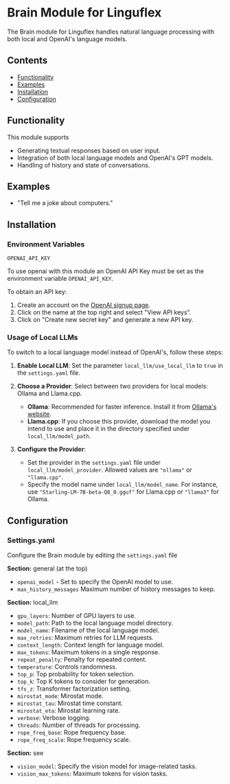 # Brain Module for Linguflex

The Brain module for Linguflex handles natural language processing with both local and OpenAI's language models.

## Contents

- [Functionality](#functionality)
- [Examples](#examples)
- [Installation](#installation)
- [Configuration](#configuration)

## Functionality

This module supports

- Generating textual responses based on user input.
- Integration of both local language models and OpenAI's GPT models.
- Handling of history and state of conversations.

## Examples

- "Tell me a joke about computers."

## Installation

### Environment Variables

`OPENAI_API_KEY`

To use openai with this module an OpenAI API Key must be set as the environment variable `OPENAI_API_KEY`.

To obtain an API key:

1. Create an account on the [OpenAI signup page](https://platform.openai.com/signup).
2. Click on the name at the top right and select "View API keys".
3. Click on "Create new secret key" and generate a new API key.

### Usage of Local LLMs

To switch to a local language model instead of OpenAI's, follow these steps:

1. **Enable Local LLM**: Set the parameter `local_llm/use_local_llm` to `true` in the `settings.yaml` file.

2. **Choose a Provider**: Select between two providers for local models: Ollama and Llama.cpp.
    - **Ollama**: Recommended for faster inference. Install it from [Ollama's website](https://ollama.com/).
    - **Llama.cpp**: If you choose this provider, download the model you intend to use and place it in the directory specified under `local_llm/model_path`.

3. **Configure the Provider**: 
    - Set the provider in the `settings.yaml` file under `local_llm/model_provider`. Allowed values are `"ollama"` or `"llama.cpp"`.
    - Specify the model name under `local_llm/model_name`. For instance, use `"Starling-LM-7B-beta-Q8_0.gguf"` for Llama.cpp or `"llama3"` for Ollama.

## Configuration

### Settings.yaml

Configure the Brain module by editing the `settings.yaml` file

**Section:** general (at the top)
- `openai_model` - Set to specify the OpenAI model to use.
- `max_history_messages` Maximum number of history messages to keep.

**Section:** local_llm
- `gpu_layers`: Number of GPU layers to use.
- `model_path`: Path to the local language model directory.
- `model_name`: Filename of the local language model.
- `max_retries`: Maximum retries for LLM requests.
- `context_length`: Context length for language model.
- `max_tokens`: Maximum tokens in a single response.
- `repeat_penalty`: Penalty for repeated content.
- `temperature`: Controls randomness.
- `top_p`: Top probability for token selection.
- `top_k`: Top K tokens to consider for generation.
- `tfs_z`: Transformer factorization setting.
- `mirostat_mode`: Mirostat mode.
- `mirostat_tau`: Mirostat time constant.
- `mirostat_eta`: Mirostat learning rate.
- `verbose`: Verbose logging.
- `threads`: Number of threads for processing.
- `rope_freq_base`: Rope frequency base.
- `rope_freq_scale`: Rope frequency scale.

**Section:** see
- `vision_model`: Specify the vision model for image-related tasks.
- `vision_max_tokens`: Maximum tokens for vision tasks.

